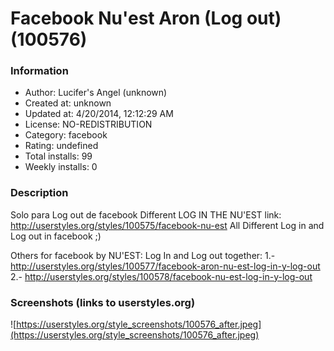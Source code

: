 # Facebook Nu'est Aron (Log out) (100576)

### Information
- Author: Lucifer's Angel (unknown)
- Created at: unknown
- Updated at: 4/20/2014, 12:12:29 AM
- License: NO-REDISTRIBUTION
- Category: facebook
- Rating: undefined
- Total installs: 99
- Weekly installs: 0


### Description
Solo para Log out de facebook
Different LOG IN THE NU'EST link: http://userstyles.org/styles/100575/facebook-nu-est
All Different Log in and Log out in facebook ;)

Others for facebook by NU'EST:
Log In and Log out together: 
1.- http://userstyles.org/styles/100577/facebook-aron-nu-est-log-in-y-log-out
2.- http://userstyles.org/styles/100578/facebook-nu-est-log-in-y-log-out


### Screenshots (links to userstyles.org)
![https://userstyles.org/style_screenshots/100576_after.jpeg](https://userstyles.org/style_screenshots/100576_after.jpeg)


